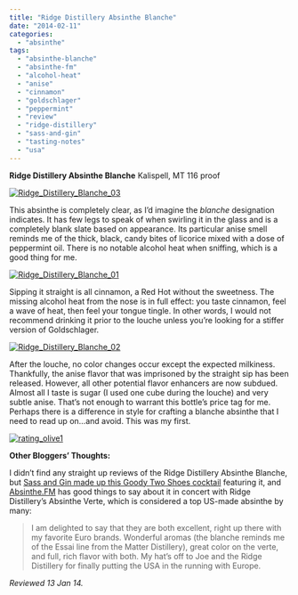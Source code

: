 ```yaml
---
title: "Ridge Distillery Absinthe Blanche"
date: "2014-02-11"
categories: 
  - "absinthe"
tags: 
  - "absinthe-blanche"
  - "absinthe-fm"
  - "alcohol-heat"
  - "anise"
  - "cinnamon"
  - "goldschlager"
  - "peppermint"
  - "review"
  - "ridge-distillery"
  - "sass-and-gin"
  - "tasting-notes"
  - "usa"
---
```


**Ridge Distillery Absinthe Blanche** Kalispell, MT 116 proof

[![Ridge_Distillery_Blanche_03](http://s3.amazonaws.com/thegourmez-wpmedia/2014/01/Ridge_Distillery_Blanche_03-302x500.jpg)](http://www.thegourmez.com/2014/02/the-wildfire/ridge_distillery_blanche_03/)

This absinthe is completely clear, as I’d imagine the _blanche_ designation indicates. It has few legs to speak of when swirling it in the glass and is a completely blank slate based on appearance. Its particular anise smell reminds me of the thick, black, candy bites of licorice mixed with a dose of peppermint oil. There is no notable alcohol heat when sniffing, which is a good thing for me.

[![Ridge_Distillery_Blanche_01](http://s3.amazonaws.com/thegourmez-wpmedia/2014/01/Ridge_Distillery_Blanche_01-500x497.jpg)](http://www.thegourmez.com/2014/02/the-wildfire/ridge_distillery_blanche_01/)

Sipping it straight is all cinnamon, a Red Hot without the sweetness. The missing alcohol heat from the nose is in full effect: you taste cinnamon, feel a wave of heat, then feel your tongue tingle. In other words, I would not recommend drinking it prior to the louche unless you’re looking for a stiffer version of Goldschlager.

[![Ridge_Distillery_Blanche_02](http://s3.amazonaws.com/thegourmez-wpmedia/2014/01/Ridge_Distillery_Blanche_02-500x489.jpg)](http://www.thegourmez.com/2014/02/the-wildfire/ridge_distillery_blanche_02/)

After the louche, no color changes occur except the expected milkiness. Thankfully, the anise flavor that was imprisoned by the straight sip has been released. However, all other potential flavor enhancers are now subdued. Almost all I taste is sugar (I used one cube during the louche) and very subtle anise. That’s not enough to warrant this bottle’s price tag for me.  Perhaps there is a difference in style for crafting a blanche absinthe that I need to read up on…and avoid. This was my first.

[![rating_olive1](http://s3.amazonaws.com/thegourmez-wpmedia/2009/04/rating_olive1.gif)](http://www.thegourmez.com/2009/04/cocktail-review-the-shiki-tini/rating_olive1/)

**Other Bloggers’ Thoughts:**

I didn’t find any straight up reviews of the Ridge Distillery Absinthe Blanche, but [Sass and Gin made up this Goody Two Shoes cocktail](http://sassandgin.blogspot.com/2013/12/mixology-monday-anise.html) featuring it, and [Absinthe.FM](http://www.absinthe.fm/absinthe-blog/absinthe-experiences/finally-good-us-made-absinthe) has good things to say about it in concert with Ridge Distillery’s Absinthe Verte, which is considered a top US-made absinthe by many:

> I am delighted to say that they are both excellent, right up there with my favorite Euro brands. Wonderful aromas (the blanche reminds me of the Essai line from the Matter Distillery), great color on the verte, and full, rich flavor with both. My hat’s off to Joe and the Ridge Distillery for finally putting the USA in the running with Europe.

_Reviewed 13 Jan 14._
